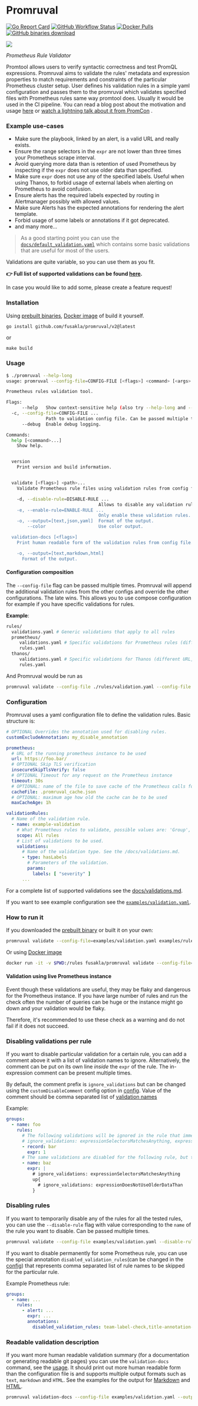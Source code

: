 # Promruval

[![Go Report Card](https://goreportcard.com/badge/github.com/fusakla/promruval)](https://goreportcard.com/report/github.com/fusakla/promruval)
[![GitHub Workflow Status](https://img.shields.io/github/actions/workflow/status/fusakla/promruval/go.yaml)](https://github.com/FUSAKLA/promruval/actions?query=branch%3Amaster)
[![Docker Pulls](https://img.shields.io/docker/pulls/fusakla/promruval)](https://hub.docker.com/r/fusakla/promruval)
[![GitHub binaries download](https://img.shields.io/github/downloads/fusakla/promruval/total?label=Prebuilt%20binaries%20downloads)](https://github.com/FUSAKLA/promruval/releases/latest)

![](./promruval.png)

_Prometheus Rule Validator_

Promtool allows users to verify syntactic correctness and test PromQL expressions.
Promruval aims to validate the rules' metadata and expression properties
to match requirements and constraints of the particular Prometheus cluster setup.
User defines his validation rules in a simple yaml configuration and passes them to
the promruval which validates specified files with Prometheus rules same way promtool does.
Usually it would be used in the CI pipeline.
You can read a blog post about the motivation and
usage [here](https://fusakla.medium.com/promruval-validating-prometheus-rules-9a29f5dc24d2)
or [watch a lightning talk about it from PromCon](https://www.youtube.com/watch?v=YYSJ--KhlIo&list=PLj6h78yzYM2PZb0QuIkm6ZY-xTuNA5zRO&index=16)
.

### Example use-cases

- Make sure the playbook, linked by an alert, is a valid URL and really exists.
- Ensure the range selectors in the `expr` are not lower than three
  times your Prometheus scrape interval.
- Avoid querying more data than is retention of used Prometheus by inspecting
  if the `expr` does not use older data than specified.
- Make sure `expr` does not use any of the specified labels. Useful when using Thanos, to forbid
  usage of external labels when alerting on Prometheus to avoid confusion.
- Ensure alerts has the required labels expected by routing in Alertmanager
  possibly with allowed values.
- Make sure Alerts has the expected annotations for rendering the alert template.
- Forbid usage of some labels or annotations if it got deprecated.
- and many more...

> As a good starting point you can use the [`docs/default_validation.yaml`](docs/default_validation.yaml) which contains
some basic validations that are useful for most of the users.

Validations are quite variable, so you can use them as you fit.

**👉 Full list of supported validations can be found [here](docs/validations.md).**

In case you would like to add some, please create a feature request!

### Installation

Using [prebuilt binaries](https://github.com/FUSAKLA/promruval/releases/latest),
[Docker image](https://hub.docker.com/r/fusakla/promruval) of build it yourself.

 ```bash
go install github.com/fusakla/promruval/v2@latest
```

or

```
make build
```

### Usage

```bash
$ ./promruval --help-long
usage: promruval --config-file=CONFIG-FILE [<flags>] <command> [<args> ...]

Prometheus rules validation tool.

Flags:
      --help   Show context-sensitive help (also try --help-long and --help-man).
  -c, --config-file=CONFIG-FILE ...
               Path to validation config file. Can be passed multiple times, only validationRules will be reflected from the additional configs.
      --debug  Enable debug logging.

Commands:
  help [<command>...]
    Show help.


  version
    Print version and build information.


  validate [<flags>] <path>...
    Validate Prometheus rule files using validation rules from config file.

    -d, --disable-rule=DISABLE-RULE ...
                                   Allows to disable any validation rules by it's name. Can be passed multiple times.
    -e, --enable-rule=ENABLE-RULE ...
                                   Only enable these validation rules. Can be passed multiple times.
    -o, --output=[text,json,yaml]  Format of the output.
        --color                    Use color output.

  validation-docs [<flags>]
    Print human readable form of the validation rules from config file.

    -o, --output=[text,markdown,html]
      Format of the output.
```

#### Configuration composition

The `--config-file` flag can be passed multiple times. Promruval will append the additional validation rules from the
other configs and override the other configurations. The late wins.
This allows you to use compose configuration for example if you have specific validations for rules.

**Example**:

```bash
rules/
  validations.yaml # Generic validations that apply to all rules
  prometheus/
     validations.yaml # Specific validations for Prometheus rules (different Prometheus URL, shorter data retention, no external labels etc)
     rules.yaml
  thanos/
     validations.yaml # Specific validations for Thanos (different URL, longer retention etc)
     rules.yaml
```

And Promruval would be run as

```bash
promruval validate --config-file ./rules/validation.yaml --config-file ./rules/prometheus/validation.yaml ./rules/prometheus/*.yaml
```

### Configuration

Promruval uses a yaml configuration file to define the validation rules.
Basic structure is:

```yaml
# OPTIONAL Overrides the annotation used for disabling rules.
customExcludeAnnotation: my_disable_annotation

prometheus:
  # URL of the running prometheus instance to be used
  url: https://foo.bar/
  # OPTIONAL Skip TLS verification
  insecureSkipTlsVerify: false
  # OPTIONAL Timeout for any request on the Prometheus instance
  timeout: 30s
  # OPTIONAL: name of the file to save cache of the Prometheus calls for speedup
  cacheFile: .promruval_cache.json
  # OPTIONAL: maximum age how old the cache can be to be used
  maxCacheAge: 1h

validationRules:
  # Name of the validation rule.
  - name: example-validation
    # What Prometheus rules to validate, possible values are: 'Group', 'Alert', 'Recording rule', 'All rules'.
    scope: All rules
    # List of validations to be used.
    validations:
      # Name of the validation type. See the /docs/validations.md.
      - type: hasLabels
        # Parameters of the validation.
        params:
          labels: [ "severity" ]
      ...
```

For a complete list of supported validations see the [docs/validations.md](docs/validations.md).

If you want to see example configuration see the  [`examples/validation.yaml`](examples/validation.yaml).

### How to run it

If you downloaded the [prebuilt binary](https://github.com/FUSAKLA/promruval/releases/latest) or built it on your own:

```bash
promruval validate --config-file=examples/validation.yaml examples/rules.yaml
```

Or using [Docker image](https://hub.docker.com/r/fusakla/promruval)

```bash
docker run -it -v $PWD:/rules fusakla/promruval validate --config-file=/rules/examples/validation.yaml /rules/examples/rules.yaml
```

#### Validation using live Prometheus instance

Event though these validations are useful, they may be flaky and dangerous for the Prometheus instance.
If you have large number of rules and run the check often the number of queries can be huge or the instance might go
down and your validation
would be flaky.

Therefore, it's recommended to use these check as a warning and do not fail if it does not succeed.

### Disabling validations per rule

If you want to disable particular validation for a certain rule, you can add a comment above it with a list of
validation names to ignore. Alternatively, the comment can be put on its own line _inside_ the `expr` of the rule.
The in-expression comment can be present multiple times.

By default, the comment prefix is `ignore_validations` but can be changed using the `customDisableComment` config option
in [config](#configuration).
Value of the comment should be comma separated list of [validation names](./docs/validations.md)

Example:

```yaml
groups:
  - name: foo
    rules:
      # The following validations will be ignored in the rule that immediately follows.
      # ignore_validations: expressionSelectorsMatchesAnything, expressionDoesNotUseOlderDataThan
      - record: bar
        expr: 1
      # The same validations are disabled for the following rule, but the comments are in the expression.
      - name: baz
        expr: |
          # ignore_validations: expressionSelectorsMatchesAnything
          up{
            # ignore_validations: expressionDoesNotUseOlderDataThan
          }
```

### Disabling rules

If you want to temporarily disable any of the rules for all the tested rules,
you can use the `--disable-rule` flag with value corresponding to the `name`
of the rule you want to disable. Can be passed multiple times.

```bash
promruval validate --config-file examples/validation.yaml --disable-rule check-team-label examples/rules.yaml
```

If you want to disable permanently for some Prometheus rule, you can use the special annotation
`disabled_validation_rules`(can be changed in the [config](#configuration)) that represents comma separated list of
rule names to be skipped for the particular rule.

Example Prometheus rule:

```yaml
groups:
  - name: ...
    rules:
      - alert: ...
        expr: ...
        annotations:
          disabled_validation_rules: team-label-check,title-annotation-check
```

### Readable validation description

If you want more human readable validation summary (for a documentation or generating readable git pages)
you can use the `validation-docs` command, see the [usage](#usage).
It should print out more human readable form than the configuration file is
and supports multiple output formats such as `text`, `markdown` and `HTML`.
See the examples for the output for [Markdown](./examples/human_readable.md) and [HTML](./examples/human_readable.html).

```bash
promruval validation-docs --config-file examples/validation.yaml --output=html
```
